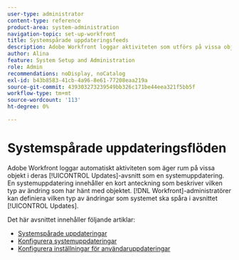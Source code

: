 ```yaml
---
user-type: administrator
content-type: reference
product-area: system-administration
navigation-topic: set-up-workfront
title: Systemspårade uppdateringsfeeds
description: Adobe Workfront loggar aktiviteten som utförs på vissa objekt i deras [!UICONTROL Updates]-område. En systemuppdatering innehåller en kort anteckning som beskriver vilken typ av ändring som har hänt med objektet. [!DNL Workfront] administratörer kan definiera vilken typ av ändringar som systemet ska spåra i avsnittet [!UICONTROL Updates].
author: Alina
feature: System Setup and Administration
role: Admin
recommendations: noDisplay, noCatalog
exl-id: b43b8583-41cb-4a96-8e61-77208eaa219a
source-git-commit: 439303273239549bb326c171be44eea321f5bb5f
workflow-type: tm+mt
source-wordcount: '113'
ht-degree: 0%

---
```


# Systemspårade uppdateringsflöden

<!--Audited: April, 2024-->

Adobe Workfront loggar automatiskt aktiviteten som äger rum på vissa objekt i deras [!UICONTROL Updates]-avsnitt som en systemuppdatering. En systemuppdatering innehåller en kort anteckning som beskriver vilken typ av ändring som har hänt med objektet. [!DNL Workfront]-administratörer kan definiera vilken typ av ändringar som systemet ska spåra i avsnittet [!UICONTROL Updates].

Det här avsnittet innehåller följande artiklar:

* [Systemspårade uppdateringar](../../../administration-and-setup/set-up-workfront/system-tracked-update-feeds/system-tracked-update-feeds.md)
* [Konfigurera systemuppdateringar](../../../administration-and-setup/set-up-workfront/system-tracked-update-feeds/configure-system-updates.md)
* [Konfigurera inställningar för användaruppdateringar](../../../administration-and-setup/set-up-workfront/system-tracked-update-feeds/configure-preferences-user-updates.md)

